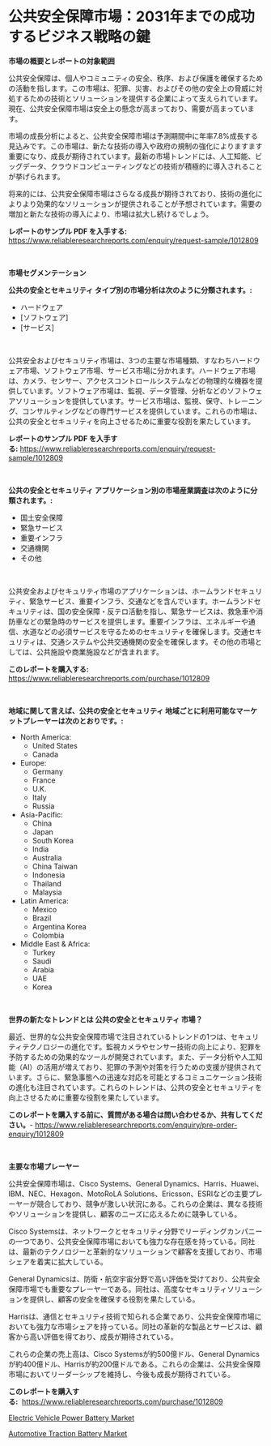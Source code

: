 <p><h1>公共安全保障市場：2031年までの成功するビジネス戦略の鍵</h1></p><p><strong>市場の概要とレポートの対象範囲</strong></p>
<p><p>公共安全保障は、個人やコミュニティの安全、秩序、および保護を確保するための活動を指します。この市場は、犯罪、災害、およびその他の安全上の脅威に対処するための技術とソリューションを提供する企業によって支えられています。現在、公共安全保障市場は安全上の懸念が高まっており、需要が高まっています。</p><p>市場の成長分析によると、公共安全保障市場は予測期間中に年率7.8%成長する見込みです。この市場は、新たな技術の導入や政府の規制の強化によりますます重要になり、成長が期待されています。最新の市場トレンドには、人工知能、ビッグデータ、クラウドコンピューティングなどの技術が積極的に導入されることが挙げられます。</p><p>将来的には、公共安全保障市場はさらなる成長が期待されており、技術の進化によりより効果的なソリューションが提供されることが予想されています。需要の増加と新たな技術の導入により、市場は拡大し続けるでしょう。</p></p>
<p><strong>レポートのサンプル PDF を入手する:</strong> <a href="https://www.reliableresearchreports.com/enquiry/request-sample/1012809">https://www.reliableresearchreports.com/enquiry/request-sample/1012809</a></p>
<p>&nbsp;</p>
<p><strong>市場セグメンテーション</strong></p>
<p><strong>公共の安全とセキュリティ タイプ別の市場分析は次のように分類されます。:</strong></p>
<p><ul><li>ハードウェア</li><li>[ソフトウェア]</li><li>[サービス]</li></ul></p>
<p>&nbsp;</p>
<p><p>公共安全およびセキュリティ市場は、3つの主要な市場種類、すなわちハードウェア市場、ソフトウェア市場、サービス市場に分かれます。ハードウェア市場は、カメラ、センサー、アクセスコントロールシステムなどの物理的な機器を提供しています。ソフトウェア市場は、監視、データ管理、分析などのソフトウェアソリューションを提供しています。サービス市場は、監視、保守、トレーニング、コンサルティングなどの専門サービスを提供しています。これらの市場は、公共の安全とセキュリティを向上させるために重要な役割を果たしています。</p></p>
<p><strong>レポートのサンプル PDF を入手する:</strong>&nbsp;<a href="https://www.reliableresearchreports.com/enquiry/request-sample/1012809">https://www.reliableresearchreports.com/enquiry/request-sample/1012809</a></p>
<p>&nbsp;</p>
<p><strong> 公共の安全とセキュリティ アプリケーション別の市場産業調査は次のように分類されます。:</strong></p>
<p><ul><li>国土安全保障</li><li>緊急サービス</li><li>重要インフラ</li><li>交通機関</li><li>その他</li></ul></p>
<p>&nbsp;</p>
<p><p>公共安全およびセキュリティ市場のアプリケーションは、ホームランドセキュリティ、緊急サービス、重要インフラ、交通などを含んでいます。ホームランドセキュリティは、国の安全保障・反テロ活動を指し、緊急サービスは、救急車や消防車などの緊急時のサービスを提供します。重要インフラは、エネルギーや通信、水道などの必須サービスを守るためのセキュリティを確保します。交通セキュリティは、交通システムや公共交通機関の安全を確保します。その他の市場としては、公共施設や商業施設などが含まれます。</p></p>
<p><strong>このレポートを購入する:</strong>&nbsp; <a href="https://www.reliableresearchreports.com/purchase/1012809">https://www.reliableresearchreports.com/purchase/1012809</a></p>
<p>&nbsp;</p>
<p><strong>地域に関して言えば、公共の安全とセキュリティ 地域ごとに利用可能なマーケットプレーヤーは次のとおりです。:</strong></p>
<p><ul>
    <li>
        North America:
        <ul>
            <li>United States</li>
            <li>Canada</li>
        </ul>
    </li>
    <li>
        Europe:
        <ul>
            <li>Germany</li>
            <li>France</li>
            <li>U.K.</li>
            <li>Italy</li>
            <li>Russia</li>
        </ul>
    </li>
    <li>
        Asia-Pacific:
        <ul>
            <li>China</li>
            <li>Japan</li>
            <li>South Korea</li>
            <li>India</li>
            <li>Australia</li>
            <li>China Taiwan</li>
            <li>Indonesia</li>
            <li>Thailand</li>
            <li>Malaysia</li>
        </ul>
    </li>
    <li>
        Latin America:
        <ul>
            <li>Mexico</li>
            <li>Brazil</li>
            <li>Argentina Korea</li>
            <li>Colombia</li>
        </ul>
    </li>
    <li>
        Middle East & Africa:
        <ul>
            <li>Turkey</li>
            <li>Saudi</li>
            <li>Arabia</li>
            <li>UAE</li>
            <li>Korea</li>
        </ul>
    </li>
    </ul></p>
<p>&nbsp;</p>
<p><strong>世界の新たなトレンドとは 公共の安全とセキュリティ 市場？</strong></p>
<p><p>最近、世界的な公共安全保障市場で注目されているトレンドの1つは、セキュリティテクノロジーの進化です。監視カメラやセンサー技術の向上により、犯罪を予防するための効果的なツールが開発されています。また、データ分析や人工知能（AI）の活用が増えており、犯罪の予測や対策を行うための支援が提供されています。さらに、緊急事態への迅速な対応を可能とするコミュニケーション技術の進化も注目されています。これらのトレンドは、公共の安全とセキュリティを向上させるために重要な役割を果たしています。</p></p>
<p><strong>このレポートを購入する前に、質問がある場合は問い合わせるか、共有してください。</strong>- <a href="https://www.reliableresearchreports.com/enquiry/pre-order-enquiry/1012809">https://www.reliableresearchreports.com/enquiry/pre-order-enquiry/1012809</a></p>
<p>&nbsp;</p>
<p><strong>主要な市場プレーヤー</strong></p>
<p><p>公共安全保障市場は、Cisco Systems、General Dynamics、Harris、Huawei、IBM、NEC、Hexagon、MotoRoLA Solutions、Ericsson、ESRIなどの主要プレーヤーが競合しており、競争が激しい状況にある。これらの企業は、異なる技術やソリューションを提供し、顧客のニーズに応えるために競争している。</p><p>Cisco Systemsは、ネットワークとセキュリティ分野でリーディングカンパニーの一つであり、公共安全保障市場においても強力な存在感を持っている。同社は、最新のテクノロジーと革新的なソリューションで顧客を支援しており、市場シェアを着実に拡大している。</p><p>General Dynamicsは、防衛・航空宇宙分野で高い評価を受けており、公共安全保障市場でも重要なプレーヤーである。同社は、高度なセキュリティソリューションを提供し、顧客の安全を確保する役割を果たしている。</p><p>Harrisは、通信とセキュリティ技術で知られる企業であり、公共安全保障市場においても強力な市場シェアを持っている。同社の革新的な製品とサービスは、顧客から高い評価を得ており、成長が期待されている。</p><p>これらの企業の売上高は、Cisco Systemsが約500億ドル、General Dynamicsが約400億ドル、Harrisが約200億ドルである。これらの企業は、公共安全保障市場においてリーダーシップを維持し、今後も成長が期待されている。</p></p>
<p><strong>このレポートを購入する:</strong>&nbsp;&nbsp;<a href="https://www.reliableresearchreports.com/purchase/1012809">https://www.reliableresearchreports.com/purchase/1012809</a></p>
<p><p><a href="https://florentine-yuzu-f42.notion.site/Electric-Vehicle-Power-Battery-Market-Size-Market-Share-and-Global-Market-Analysis-Report-2024-2-6444b9ce78814bab8a7378180d4dce6e">Electric Vehicle Power Battery Market</a></p><p><a href="https://fuschia-pecorino-a6d.notion.site/Automotive-Traction-Battery-Market-Size-Focuses-on-Market-Dynamics-In-Depth-Analysis-and-Future-Pro-d9a6c51740e5470bb17e1e3ee6ac975d">Automotive Traction Battery Market</a></p></p>